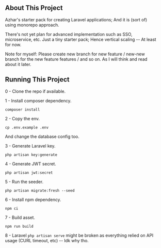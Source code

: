## About This Project

Azhar's starter pack for creating Laravel applications; And it is (sort of) using monorepo approach.

There's not yet plan for advanced implementation such as SSO, microservice, etc. Just a tiny starter pack; Hence vertical scaling -- At least for now.

Note for myself: Please create new branch for new feature / new-new branch for the new feature features / and so on. As I will think and read about it later.

## Running This Project

0 - Clone the repo if available.

1 - Install composer dependency.

```
composer install
```

2 - Copy the env.

```
cp .env.example .env
```

And change the database config too.

3 - Generate Laravel key.

```
php artisan key:generate
```

4 - Generate JWT secret.

```
php artisan jwt:secret
```

5 - Run the seeder.

```
php artisan migrate:fresh --seed
```

6 - Install npm dependency.

```
npm ci
```

7 - Build asset.

```
npm run build
```

8 - Laravel `php artisan serve` might be broken as everything relied on API usage (CURL timeout, etc) -- Idk why tho.